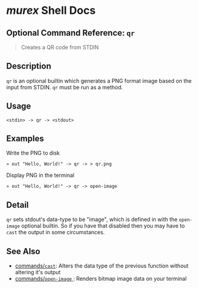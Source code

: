 # _murex_ Shell Docs

## Optional Command Reference: `qr` 

> Creates a QR code from STDIN

## Description

`qr` is an optional builtin which generates a PNG format image based on the
input from STDIN. `qr` must be run as a method.

## Usage

    <stdin> -> qr -> <stdout>

## Examples

Write the PNG to disk

    » out "Hello, World!" -> qr -> > qr.png
    
Display PNG in the terminal

    » out "Hello, World!" -> qr -> open-image

## Detail

`qr` sets stdout's data-type to be "image", which is defined in with the
`open-image` optional builtin. So if you have that disabled then you may
have to `cast` the output in some circumstances.

## See Also

* [commands/`cast`](../commands/cast.md):
  Alters the data type of the previous function without altering it's output
* [commands/`open-image` ](../commands/open-image.md):
  Renders bitmap image data on your terminal